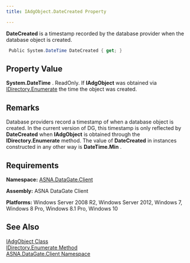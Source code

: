 ```yaml
---
title: IAdgObject.DateCreated Property

---
```


**DateCreated** is a timestamp recorded by the database provider when the database object is created.

```cs
 Public System.DateTime DateCreated { get; }
```

## Property Value

**System.DateTime** . ReadOnly. If **IAdgObject** was obtained via [IDirectory.Enumerate](idirectory-class-enumerate-method.html) the time the object was created. 
## Remarks

Database providers record a timestamp of when a database object is created. In the current version of DG, this timestamp is only reflected by **DateCreated** when **IAdgObject** is obtained through the **IDirectory.Enumerate** method. The value of **DateCreated** in instances constructed in any other way is **DateTime.Min** .
## Requirements

**Namespace:** [ASNA.DataGate.Client](datagate-client-namespace.html) 

**Assembly:** ASNA DataGate Client

**Platforms:** Windows Server 2008 R2, Windows Server 2012, Windows 7, Windows 8 Pro, Windows 8.1 Pro, Windows 10
## See Also


[IAdgObject Class](iadg-object-class.html)
      <br />
[IDirectory.Enumerate Method](idirectory-class-enumerate-method.html)
      <br />
[ASNA.DataGate.Client Namespace](datagate-client-namespace.html)

